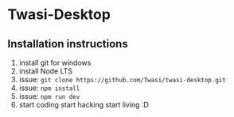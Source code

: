 # Twasi-Desktop

## Installation instructions
1. install git for windows
2. install Node LTS
3. issue: `git clone https://github.com/Twasi/twasi-desktop.git`
4. issue: `npm install`
5. issue: `npm run dev`
6. start coding start hacking start living :D
